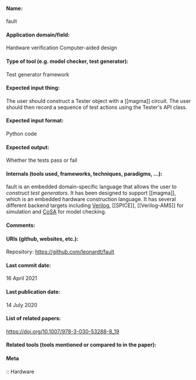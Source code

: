 #### Name:
fault

#### Application domain/field:
Hardware verification
Computer-aided design

#### Type of tool (e.g. model checker, test generator):
Test generator framework

#### Expected input thing:
The user should construct a Tester object with a [[magma]] circuit. The user should then record a sequence of test actions using the Tester's API class.

#### Expected input format:
Python code

#### Expected output:
Whether the tests pass or fail

#### Internals (tools used, frameworks, techniques, paradigms, ...):
fault is an embedded domain-specific language that allows the user to *construct test generators*. 
It has been designed to support [[magma]], which is an embedded hardware construction language.
It has several different backend targets including [Verilog](../Formats/Verilog.md), [[SPICE]], [[Verilog-AMS]] for simulation and [CoSA](CoSA.md) for model checking.

#### Comments:

#### URIs (github, websites, etc.):
Repository: 
https://github.com/leonardt/fault

#### Last commit date:
16 April 2021

#### Last publication date:
14 July 2020

#### List of related papers:
https://doi.org/10.1007/978-3-030-53288-8_19

#### Related tools (tools mentioned or compared to in the paper):

#### Meta
:: Hardware